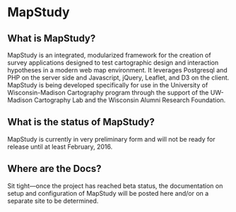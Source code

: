 # MapStudy

## What is MapStudy?

MapStudy is an integrated, modularized framework for the creation of survey applications designed to test cartographic design and interaction hypotheses in a modern web map environment. It leverages Postgresql and PHP on the server side and Javascript, jQuery, Leaflet, and D3 on the client. MapStudy is being developed specifically for use in the University of Wisconsin-Madison Cartography program through the support of the UW-Madison Cartography Lab and the Wisconsin Alumni Research Foundation.

## What is the status of MapStudy?

MapStudy is currently in very preliminary form and will not be ready for release until at least February, 2016.

## Where are the Docs?

Sit tight&mdash;once the project has reached beta status, the documentation on setup and configuration of MapStudy will be posted here and/or on a separate site to be determined.